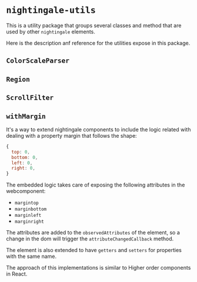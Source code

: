 # `nightingale-utils`

This is a utility package that groups several classes and method that are used by other `nightingale` elements.

Here is the description anf reference for the utilities expose in this package.

## `ColorScaleParser`

## `Region`

## `ScrollFilter`

## `withMargin`

It's a way to extend nightingale components to include the logic related with dealing with a property margin that follows the shape:

```javascript
{
  top: 0,
  bottom: 0,
  left: 0,
  right: 0,
}
```

The embedded logic takes care of exposing the following attributes in the webcomponent:

- `margintop`
- `marginbottom`
- `marginleft`
- `marginright`

The attributes are added to the `observedAttributes` of the element, so a change in the dom will trigger the `attributeChangedCallback` method.

The element is also extended to have `getters` and `setters` for properties with the same name.

The approach of this implementations is similar to Higher order components in React.
